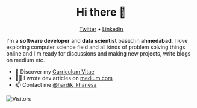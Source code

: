 <h1 align="center">Hi there 👋</h1>


<!-- **Hardikkhanesa/Hardikkhanesa** is a ✨ _special_ ✨ repository because its `README.md` (this file) appears on your GitHub profile.

Here are some ideas to get you started:

- 🔭 I’m currently working on python based projects.i am also exploring various field of computer science with great passion.
- 🌱 I’m currently learning 
- 👯 I’m looking to collaborate on ...
- 🤔 I’m looking for help with ...
- 💬 Ask me about ...
- 📫 How to reach me: ...
- 😄 Pronouns: ...
- ⚡ Fun fact: ...

-->


<p align="center">
  <a href="https://twitter.com/hardik_khanesa">Twitter</a> •
  <a href="https://www.linkedin.com/in/hardik-khanesa">Linkedin</a>
</p>

I'm a __software developer__ and __data scientist__ based in __ahmedabad__. I love exploring computer science field and all kinds of problem solving things online and I'm ready for discussions and making new projects, write blogs on medium etc.

<!--* 💼 Currently working at [Seald](https://www.seald.io) <br/>-->
* 🔖 Discover my [Curriculum Vitae](https://www.slideshare.net/Hardikkhanesa/hardik-khanesa-resume20052020/Hardikkhanesa/hardik-khanesa-resume20052020)<br/>
* ✍🏻 I wrote dev articles on [medium.com](https://medium.com/@hardikkhanesa) <br/>
* 📫 Contact me [@hardik_khanesa](https://twitter.com/hardik_khanesa)

![Visitors](https://visitor-badge.glitch.me/badge?page_id=Hardikkhanesa.Hardikkhanesa)
